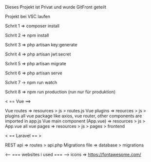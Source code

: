 Dieses Projekt ist Privat und wurde GitFront geteilt


Projekt bei VSC laufen

Schrit 1 => composer install

Schrit 2 => npm install

Schrit 3 => php artisan key:generate

Schrit 4 => php artisan jwt:secret

Schrit 5 => php artisan migrate

Schrit 6 => php artisan serve

Schrit 7 -> npm run watch

Schrit 8 => npm run production (run nur für produktion)


< == Vue ==>

Vue routes => resources > js > routes.js
Vue plugins => reources > js > plugins
all vue package like axios, vue router, other components are imported in app.js
Vue main component (App.vue) => resources > js > App.vue
all vue pages => resources > js > pages > frontend

< == Laravel == >

REST api => routes > api.php
Migrations file => database > migrations

<-- === websites i used === -->
icons => https://fontawesome.com/
